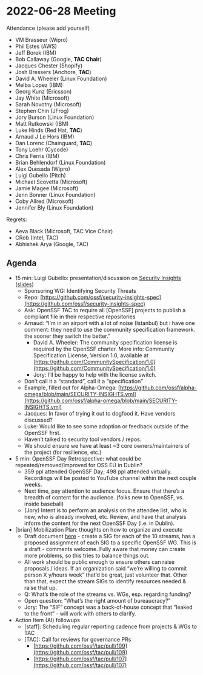 # **2022-06-28 Meeting**

Attendance (please add yourself)



* VM Brasseur (Wipro)
* Phil Estes (AWS)
* Jeff Borek (IBM)
* Bob Callaway (Google, **TAC Chair**)
* Jacques Chester (Shopify)
* Josh Bressers (Anchore, **TAC**)
* David A. Wheeler (Linux Foundation)
* Melba Lopez (IBM)
* Georg Kunz (Ericsson)
* Jay White (Microsoft)
* Sarah Novotny (Microsoft)
* Stephen Chin (JFrog)
* Jory Burson (Linux Foundation)
* Matt Rutkowski (IBM)
* Luke Hinds (Red Hat, **TAC**)
* Arnaud J Le Hors (IBM)
* Dan Lorenc (Chainguard, **TAC**)
* Tony Loehr (Cycode)
* Chris Ferris (IBM)
* Brian Behlendorf (Linux Foundation)
* Alex Quesada (Wipro)
* Luigi Gubello (Pitch)
* Michael Scovetta (Microsoft)
* Jamie Magee (Microsoft)
* Jenn Bonner (Linux Foundation)
* Coby Allred (Microsoft)
* Jennifer Bly (Linux Foundation)

Regrets:



* Aeva Black (Microsoft, TAC Vice Chair)
* CRob (Intel, TAC)
* Abhishek Arya (Google, TAC)

## Agenda



* 15 min: Luigi Gubello: presentation/discussion on [Security Insights](https://lists.openssf.org/g/openssf-tac/message/528) ([slides](https://pitch.com/v/security-insights-project-tac-meeting-pq7y8i))
    * Sponsoring WG: Identifying Security Threats
    * Repo: [https://github.com/ossf/security-insights-spec](https://github.com/ossf/security-insights-spec) 
    * Ask: OpenSSF TAC to require all [OpenSSF] projects to publish a compliant file in their respective repositories
    * Arnaud: “I'm in an airport with a lot of noise (Istanbul) but i have one comment: they need to use the community specification framework. the sooner they switch the better.”
        * David A. Wheeler: The community specification license is required by the OpenSSF charter. More info: Community Specification License, Version 1.0, available at [https://github.com/CommunitySpecification/1.0](https://github.com/CommunitySpecification/1.0)
        * Jory: I’ll be happy to help with the license switch.
    * Don’t call it a “standard”, call it a “specification”
    * Example, filled out for Alpha-Omega: [https://github.com/ossf/alpha-omega/blob/main/SECURITY-INSIGHTS.yml](https://github.com/ossf/alpha-omega/blob/main/SECURITY-INSIGHTS.yml)
    * Jacques: In favor of trying it out to dogfood it. Have vendors discussed?
    * Luke: Would like to see some adoption or feedback outside of the OpenSSF first.
    * Haven’t talked to security tool vendors / repos.
    * We should ensure we have at least ~3 core owners/maintainers of the project (for resilience, etc.)
* 5 min: OpenSSF Day Retrospective: what could be repeated/removed/improved for OSS EU in Dublin?
    * 359 ppl attended OpenSSF Day; 498 ppl attended virtually. Recordings will be posted to YouTube channel within the next couple weeks. 
    * Next time, pay attention to audience focus. Ensure that there’s a breadth of content for the audience. (folks new to OpenSSF, vs. inside baseball)
    * (Jory) Intent is to perform an analysis on the attendee list, who is new, who is already involved, etc. Review, and have that analysis inform the content for the next OpenSSF Day (i.e. in Dublin).
* [brian] Mobilization Plan: thoughts on how to organize and execute
    * Draft document [here](https://docs.google.com/document/d/1OlHaO8N7tEvSGkxr_aKdfg4kRwyHyYrgnwmHNQYbq1I/edit#heading=h.viccgk5o0jha) - create a SIG for each of the 10 streams, has a proposed assignment of each SIG to a specific OpenSSF WG. This is a draft - comments welcome. Fully aware that money can create more problems, so this tries to balance things out.
    * All work should be public enough to ensure others can raise proposals / ideas. If an organization said “we’re willing to commit person X y/hours week” that’d be great, just volunteer that. Other than that, expect the stream SIGs to identify resources needed & raise that up.
    * Q: What’s the role of the streams vs. WGs, esp. regarding funding?
    * Open question: “What’s the right amount of bureaucracy?”
    * Jory: The “SIF” concept was a back-of-house concept that “leaked to the front” - will work with others to clarify.
* Action Item (AI) followups
    * [staff]: Scheduling regular reporting cadence from projects & WGs to TAC
    * [TAC]: Call for reviews for governance PRs
        * [https://github.com/ossf/tac/pull/109](https://github.com/ossf/tac/pull/109) 
        * [https://github.com/ossf/tac/pull/107](https://github.com/ossf/tac/pull/107) 


